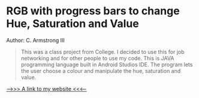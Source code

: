 # RGB with progress bars to change Hue, Saturation and Value

Author: C. Armstrong III

>This was a class project from College.
>I decided to use this for job networking and for other people to use my code.
>This is JAVA programming language built in Android Studios IDE.
>The program lets the user choose a colour and manipulate the hue, saturation and value.



[-->>> A link to my website <<<--](https://www.google.com)

